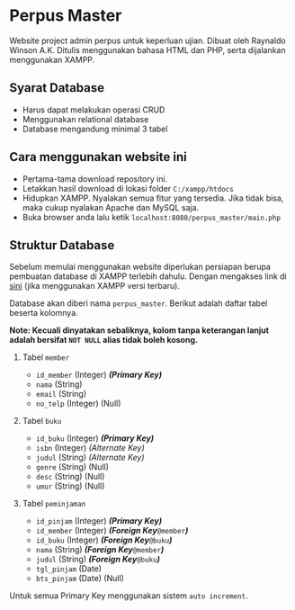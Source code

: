 # Perpus Master

Website project admin perpus untuk keperluan ujian. Dibuat oleh Raynaldo Winson A.K. Ditulis menggunakan bahasa HTML dan PHP, serta dijalankan menggunakan XAMPP. 

## Syarat Database

- Harus dapat melakukan operasi CRUD
- Menggunakan relational database
- Database mengandung minimal 3 tabel

## Cara menggunakan website ini

- Pertama-tama download repository ini.
- Letakkan hasil download di lokasi folder ```C:/xampp/htdocs```
- Hidupkan XAMPP. Nyalakan semua fitur yang tersedia. Jika tidak bisa, maka cukup nyalakan Apache dan MySQL saja.
- Buka browser anda lalu ketik ```localhost:8080/perpus_master/main.php```
## Struktur Database

Sebelum memulai menggunakan website diperlukan persiapan berupa pembuatan database di XAMPP terlebih dahulu. Dengan mengakses link di [sini](localhost:8080/phpmyadmin) (jika menggunakan XAMPP versi terbaru).

Database akan diberi nama ```perpus_master```. Berikut adalah daftar tabel beserta kolomnya.

**Note: Kecuali dinyatakan sebaliknya, kolom tanpa keterangan lanjut adalah bersifat ```NOT NULL``` alias tidak boleh kosong.**

1. Tabel ```member```

    - ```id_member``` (Integer) ***(Primary Key)***
    - ```nama``` (String)
    - ```email``` (String) 
    - ```no_telp``` (Integer) (Null)

2. Tabel ```buku```
    - ```id_buku``` (Integer) ***(Primary Key)***
    - ```isbn``` (Integer) *(Alternate Key)*
    - ```judul```  (String) *(Alternate Key)*
    - ```genre``` (String) (Null)
    - ```desc``` (String) (Null)
    - ```umur``` (String) (Null)

3. Tabel ```peminjaman```
    - ```id_pinjam``` (Integer) ***(Primary Key)***
    - ```id_member``` (Integer) ***(Foreign Key***```@member```***)***
    - ```id_buku``` (Integer) ***(Foreign Key***```@buku```***)***  
    - ```nama``` (String) ***(Foreign Key***```@member```***)***  
    - ```judul``` (String) ***(Foreign Key***```@buku```***)***
    - ```tgl_pinjam``` (Date)
    - ```bts_pinjam``` (Date) (Null)

Untuk semua Primary Key menggunakan sistem ```auto increment```. 
